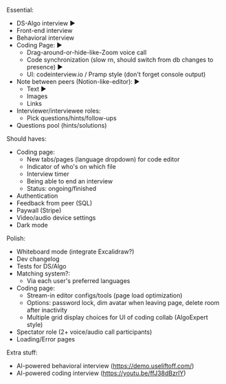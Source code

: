 Essential:
- DS-Algo interview ▶
- Front-end interview
- Behavioral interview
- Coding Page: ▶
    - Drag-around-or-hide-like-Zoom voice call
    - Code synchronization (slow rn, should switch from db changes to presence) ▶
    - UI: codeinterview.io / Pramp style (don't forget console output)
- Note between peers (Notion-like-editor): ▶
    - Text ▶
    - Images
    - Links
- Interviewer/interviewee roles:
    - Pick questions/hints/follow-ups
- Questions pool (hints/solutions) 

Should haves:
- Coding page:
    - New tabs/pages (language dropdown) for code editor
    - Indicator of who's on which file
    - Interview timer
    - Being able to end an interview
    - Status: ongoing/finished
- Authentication
- Feedback from peer (SQL)
- Paywall (Stripe)
- Video/audio device settings
- Dark mode

Polish:
- Whiteboard mode (integrate Excalidraw?)
- Dev changelog
- Tests for DS/Algo
- Matching system?:
    - Via each user's preferred languages
- Coding page:
    - Stream-in editor configs/tools (page load optimization)
    - Options: password lock, dim avatar when leaving page, delete room after inactivity
    - Multiple grid display choices for UI of coding collab (AlgoExpert style)
- Spectator role (2+ voice/audio call participants)
- Loading/Error pages

Extra stuff:
- AI-powered behavioral interview (https://demo.useliftoff.com/)
- AI-powered coding interview (https://youtu.be/ffJ38dBzrlY)
